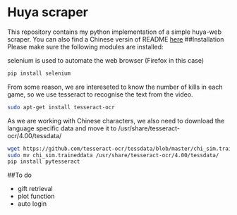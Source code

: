 # Huya scraper
This repository contains my python implementation of a simple huya-web scraper. You can also find a Chinese versin of README [here](./README_CH.md)
##Installation
Please make sure the following modules are installed:

selenium is used to automate the web browser (Firefox in this case)
```bash
pip install selenium 
```
From some reason, we are intereseted to know the number of kills in each game, so we use tesseract to recognise the text from the video.

```bash
sudo apt-get install tesseract-ocr
```
As we are working with Chinese characters, we also need to download the language specific data and move it to /usr/share/tesseract-ocr/4.00/tessdata/
```bash
wget https://github.com/tesseract-ocr/tessdata/blob/master/chi_sim.traineddata ./
sudo mv chi_sim.traineddata /usr/share/tesseract-ocr/4.00/tessdata/
pip install pytesseract
```

##To do
* gift retrieval
* plot function
* auto login